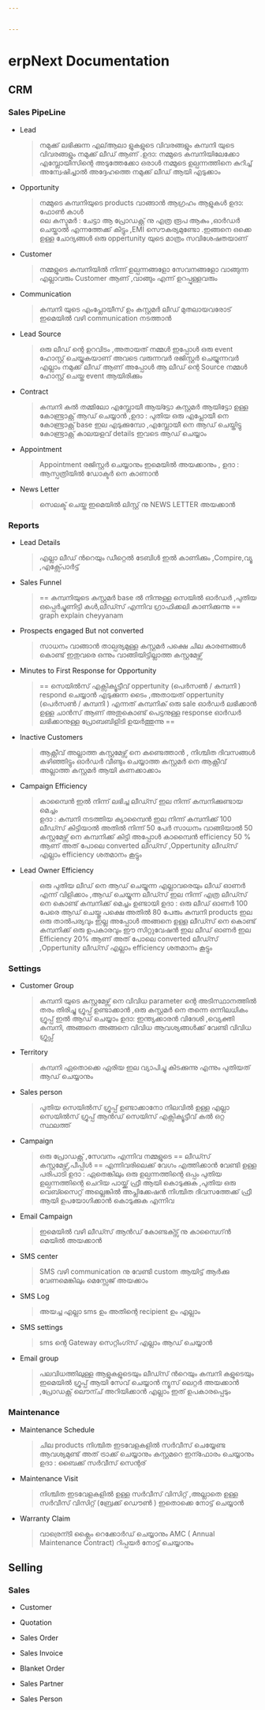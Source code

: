 ```yaml
---


---
```


<h1 id="erpnext-documentation">erpNext Documentation</h1>
<h2 id="crm">CRM</h2>
<h3 id="sales-pipeline">Sales PipeLine</h3>
<ul>
<li>Lead
<blockquote>
<p>നമുക്ക് ലഭിക്കുന്ന എല്ആലാ ളുകളുടെ വിവരങ്ങളും കമ്പനി യുടെ വിവരങ്ങളും നമുക്ക് ലീഡ് ആണ് .ഉദാ: നമ്മുടെ കമ്പനിയിലേക്കോ എമ്പ്ലോയീസിന്റെ അടുത്തേക്കോ ഒരാള്‍ നമ്മുടെ ഉല്പന്നത്തിനെ കുറിച്ച് അന്വേഷിച്ചാല്‍ അദ്ദേഹത്തെ നമുക്ക് ലീഡ് ആയി എടുക്കാം</p>
</blockquote>
</li>
<li>Opportunity
<blockquote>
<p>നമ്മുടെ കമ്പനിയുടെ products വാങ്ങാന്‍ ആഗ്രഹം ആളുകള്‍ ഉദാ: ഫോണ്‍ കാള്‍<br>
ലെ കസ്ടമര്‍ : ചേട്ടാ ആ പ്രോഡക്റ്റ് നു എത്ര രൂപ ആകും ,ഓര്‍ഡര്‍ ചെയ്താല്‍ എന്നത്തേക്ക് കിട്ടും ,EMI സൌകര്യമുണ്ടോ .ഇങ്ങനെ ഒക്കെ ഉള്ള ചോദ്യങ്ങള്‍ ഒരു oppertunity യുടെ മാത്രം സവിശേഷതയാണ്</p>
</blockquote>
</li>
<li>Customer
<blockquote>
<p>നമ്മളുടെ കമ്പനിയില്‍ നിന്ന് ഉല്പന്നങ്ങളോ സേവനങ്ങളോ വാങ്ങുന്ന എല്ലാവരും Customer ആണ് ,വാങ്ങും എന്ന് ഉറപ്പുള്ളവരും</p>
</blockquote>
</li>
<li>Communication
<blockquote>
<p>കമ്പനി യുടെ എംപ്ലോയീസ് ഉം കസ്റ്റമര്‍ ലീഡ് മുതലായവരോട് ഇമെയില്‍ വഴി communication നടത്താന്‍</p>
</blockquote>
</li>
<li>Lead Source
<blockquote>
<p>ഒരു ലീഡ് ന്റെ ഉറവിടം ,അതായത് നമ്മള്‍ ഇപ്പോള്‍ ഒരു event ഹോസ്റ്റ് ചെയ്യുകയാണ് അവടെ വരുന്നവര്‍ രജിസ്റ്റര്‍ ചെയ്യുന്നവര്‍ എല്ലാം നമുക്ക് ലീഡ് ആണ് അപ്പോള്‍ ആ ലീഡ് ന്റെ Source  നമ്മള്‍ ഹോസ്റ്റ് ചെയ്ത event ആയിരിക്കും</p>
</blockquote>
</li>
<li>Contract
<blockquote>
<p>കമ്പനി കല്‍ തമ്മിലോ എമ്പ്ലോയീ ആയ്ട്ടോ കസ്റ്റമര്‍ ആയിട്ടോ ഉള്ള കോണ്ട്രാക്റ്റ് ആഡ് ചെയ്യാന്‍ ,ഉദാ : പുതിയ ഒരു എപ്ലോയീ നെ കോണ്ട്രാക്റ്റ് base ഇല എടുക്കുമ്പോ ,എമ്പ്ലോയീ നെ ആഡ് ചെയ്തിട്ടു കോണ്ട്രാക്റ്റ് കാലയളവ്‌ details ഇവടെ ആഡ് ചെയ്യാം</p>
</blockquote>
</li>
<li>Appointment
<blockquote>
<p>Appointment രജിസ്റ്റര്‍ ചെയ്യാനും ഇമെയില്‍ അയക്കാനും , ഉദാ : ആസ്പത്രിയില്‍ ഡോക്ടര്‍ നെ കാണാന്‍</p>
</blockquote>
</li>
<li>News Letter
<blockquote>
<p>സെലക്ട്‌ ചെയ്ത ഇമെയില്‍ ലിസ്റ്റ് നു NEWS LETTER അയക്കാന്‍</p>
</blockquote>
</li>
</ul>
<h3 id="reports">Reports</h3>
<ul>
<li>Lead Details
<blockquote>
<p>എല്ലാ ലീഡ് ന്‍റെയും ഡീറ്റെല്‍ ടേബിള്‍ ഇല്‍ കാണിക്കും 	,Compire,വ്യൂ ,എക്സ്പോര്‍ട്ട്‌</p>
</blockquote>
</li>
<li>Sales Funnel
<blockquote>
<p>== കമ്പനിയുടെ കസ്റ്റമര്‍ base ല്‍ നിന്നുള്ള സെയില്‍ ഓര്‍ഡര്‍ ,പുതിയ ഒപ്പെര്‍ച്ചുണിട്ടി കള്‍,ലീഡ്സ് എന്നിവ ഗ്രാഫിക്കലി കാണിക്കുന്നു  == graph explain cheyyanam</p>
</blockquote>
</li>
<li>Prospects engaged But not converted
<blockquote>
<p>സാധനം വാങ്ങാന്‍ താല്പര്യമുള്ള കസ്റ്റമര്‍ പക്ഷെ ചില കാരണങ്ങള്‍ കൊണ്ട് ഇതുവരെ ഒന്നും വാങ്ങിയിട്ടില്ലാത്ത കസ്റ്റമേഴ്സ്</p>
</blockquote>
</li>
<li>Minutes to First Response for Opportunity
<blockquote>
<p>== സെയില്‍സ് എക്സിക്യൂട്ടീവ് oppertunity (പെര്‍സണ്‍ / കമ്പനി ) respond ചെയ്യാന്‍ എടുക്കുന്ന ടൈം ,അതായത് oppertunity (പെര്‍സണ്‍ / കമ്പനി ) എന്നത് കമ്പനിക് ഒരു sale ഓര്‍ഡര്‍ ലഭിക്കാന്‍ ഉള്ള ചാന്‍സ് ആണ് അതുകൊണ്ട് പെട്ടനുള്ള response ഓര്‍ഡര്‍ ലഭിക്കാനുള്ള പ്രോബബിളിടി ഉയര്‍ത്തുന്നു ==</p>
</blockquote>
</li>
<li>Inactive Customers
<blockquote>
<p>ആക്റ്റീവ് അല്ലാത്ത കസ്റ്റമേഴ്സ് നെ കണ്ടെത്താന്‍ , നിശ്ചിത ദിവസങ്ങള്‍ കഴിഞ്ഞിട്ടും ഓര്‍ഡര്‍ വീണ്ടും ചെയ്യാത്ത കസ്റ്റമര്‍ നെ ആക്റ്റീവ് അല്ലാത്ത കസ്റ്റമര്‍ ആയി കണക്കാക്കാം</p>
</blockquote>
</li>
<li>Campaign Efficiency
<blockquote>
<p>കാമ്പൈന്‍ ഇല്‍ നിന്ന് ലഭിച്ച ലീഡ്സ് ഇല നിന്ന് കമ്പനിക്കുണ്ടായ മെച്ചം<br>
ഉദാ : കമ്പനി  നടത്തിയ ക്യാമ്പൈന്‍ ഇല നിന്ന് കമ്പനിക്ക് 100  ലീഡ്സ് കിട്ടിയാല്‍ അതില്‍ നിന്ന് 50 പേര്‍ സാധനം വാങ്ങിയാല്‍ 50 കസ്റ്റമേഴ്സ് നെ കമ്പനിക്ക്‌ കിട്ടി അപ്പോള്‍ കാമ്പൈന്‍	 efficiency 50 % ആണ് അത് പോലെ converted ലീഡ്സ് ,Oppertunity ലീഡ്സ്  എല്ലാം efficiency ശതമാനം കൂട്ടും</p>
</blockquote>
</li>
<li>Lead Owner Efficiency
<blockquote>
<p>ഒരു പുതിയ ലീഡ് നെ ആഡ് ചെയ്യുന്ന എല്ലാവരെയും ലീഡ് ഓണര്‍ എന്ന് വിളിക്കാം ,ആഡ് ചെയ്യുന്ന ലീഡ്സ് ഇല നിന്ന് എത്ര ലീഡ്സ് നെ കൊണ്ട് കമ്പനിക്ക് മെച്ചം ഉണ്ടായി ഉദാ : ഒരു ലീഡ് ഓണര്‍ 100 പേരെ ആഡ് ചെയ്തു പക്ഷെ അതില്‍ 80 പേരും കമ്പനി products ഇല ഒരു താല്‍പര്യവും ഇല്ല അപ്പോള്‍ അങ്ങനെ ഉള്ള ലീഡ്സ് നെ കൊണ്ട് കമ്പനിക്ക് ഒരു ഉപകാരവും ഈ സിറ്റുവേഷന്‍ ഇല ലീഡ് ഓണര്‍ ഇല Efficiency 20% ആണ് അത് പോലെ converted ലീഡ്സ് ,Oppertunity ലീഡ്സ്  എല്ലാം efficiency ശതമാനം കൂട്ടും</p>
</blockquote>
</li>
</ul>
<h3 id="settings">Settings</h3>
<ul>
<li>Customer Group
<blockquote>
<p>കമ്പനി യുടെ കസ്റ്റമേഴ്സ് നെ വിവിധ parameter ന്റെ അടിസ്ഥാനത്തില്‍ തരം തിരിച്ചു ഗ്രൂപ്പ്‌ ഉണ്ടാക്കാന്‍ ,ഒരു കസ്റ്റമര്‍ നെ തന്നെ ഒന്നിലധികം ഗ്രൂപ്പ്‌ ഇല്‍ ആഡ് ചെയ്യാം ഉദാ: ഇന്ത്യക്കാരന്‍ വിദേശി ,വ്യെക്തി കമ്പനി, അങ്ങനെ അങ്ങനെ വിവിധ ആവശ്യങ്ങള്‍ക്ക് വേണ്ടി വിവിധ ഗ്രൂപ്സ്</p>
</blockquote>
</li>
<li>Territory
<blockquote>
<p>കമ്പനി ഏതൊക്കെ ഏരിയ ഇല വ്യാപിച്ചു കിടക്കുന്നു എന്നും പുതിയത് ആഡ് ചെയ്യാനും</p>
</blockquote>
</li>
<li>Sales person
<blockquote>
<p>പുതിയ സെയില്‍സ് ഗ്രൂപ്പ്‌ ഉണ്ടാക്കാനോ നിലവില്‍ ഉള്ള എല്ലാ സെയില്‍സ് ഗ്രൂപ്പ്‌ ആന്‍ഡ്‌ സെയിസ് എക്സിക്യൂട്ടീവ് കല്‍ ഒറ്റ സ്ഥലത്ത്</p>
</blockquote>
</li>
<li>Campaign
<blockquote>
<p>ഒരു പ്രോഡക്റ്റ് ,സേവനം എന്നിവ നമ്മളുടെ == ലീഡ്സ് കസ്റ്റമേഴ്സ്,പീപ്പിള്‍ == എന്നിവരിലെക്ക് വേഗം എത്തിക്കാന്‍ വേണ്ടി ഉള്ള പരിപാടി ഉദാ : ഏതെങ്കിലും ഒരു ഉല്പന്നത്തിന്റെ ഒപ്പം പുതിയ ഉല്പന്നത്തിന്റെ ചെറിയ പായ്ക്ക് ഫ്രീ ആയി കൊടുക്കുക ,പുതിയ ഒരു വെബ്സൈറ്റ് അല്ലെങ്കില്‍ അപ്ലിക്കേഷന്‍ നിശ്ചിത ദിവസത്തേക്ക് ഫ്രീ ആയി ഉപയോഗിക്കാന്‍ കൊടുക്കുക എന്നിവ</p>
</blockquote>
</li>
<li>Email Campaign
<blockquote>
<p>ഇമെയില്‍ വഴി ലീഡ്സ് ആന്‍ഡ്‌ കോണ്ടക്ട്സ് നു കാമ്പൈഗ്ന്‍ മെയില്‍ അയക്കാന്‍</p>
</blockquote>
</li>
<li>SMS center
<blockquote>
<p>SMS വഴി communication നു വേണ്ടി custom ആയിട്ട് ആര്‍ക്കു വേണമെങ്കിലും മെസ്സേജ് അയക്കാം</p>
</blockquote>
</li>
<li>SMS Log
<blockquote>
<p>അയച്ച എല്ലാ sms ഉം അതിന്റെ recipient ഉം എല്ലാം</p>
</blockquote>
</li>
<li>SMS settings
<blockquote>
<p>sms ന്റെ Gateway സെറ്റിംഗ്സ് എല്ലാം ആഡ് ചെയ്യാന്‍</p>
</blockquote>
</li>
<li>Email group
<blockquote>
<p>പലവിധത്തിലുള്ള ആളുകളുടെയും ലീഡ്സ് ന്‍റെയും കമ്പനി കളുടെയും ഇമെയില്‍ ഗ്രൂപ്പ്‌ ആയി സേവ് ചെയ്യാന്‍ ന്യൂസ്‌ ലെറ്റര്‍ അയക്കാന്‍ ,പ്രോഡക്റ്റ് ലൌന്ച് അറിയിക്കാന്‍ എല്ലാം ഇത് ഉപകാരപ്പെടും</p>
</blockquote>
</li>
</ul>
<h3 id="maintenance">Maintenance</h3>
<ul>
<li>Maintenance Schedule
<blockquote>
<p>ചില products നിശ്ചിത ഇടവേളകളില്‍ സര്‍വീസ് ചെയ്യേണ്ട ആവശ്യമുണ്ട് അത് ട്രാക്ക് ചെയ്യാനും കസ്റ്റമറെ ഇന്ഫോരം ചെയ്യാനും ഉദാ : ബൈക്ക് സര്‍വീസ് സെന്റര്</p>
</blockquote>
</li>
<li>Maintenance Visit
<blockquote>
<p>നിശ്ചിത ഇടവേളകളില്‍ ഉള്ള സര്‍വീസ് വിസിറ്റ് ,അല്ലാതെ ഉള്ള സര്‍വീസ് വിസിറ്റ് (ബ്രേക്ക്‌ ഡൌണ്‍ ) ഇതൊക്കെ നോട്ട് ചെയ്യാന്‍</p>
</blockquote>
</li>
<li>Warranty Claim
<blockquote>
<p>വാര്രെന്ടി ക്ലൈം റെക്കോര്‍ഡ്‌ ചെയ്യാനും AMC ( Annual Maintenance Contract) റിപ്പയര്‍ നോട്ട് ചെയ്യാനും</p>
</blockquote>
</li>
</ul>
<h2 id="selling">Selling</h2>
<h3 id="sales">Sales</h3>
<ul>
<li>Customer
<blockquote></blockquote>
</li>
<li>Quotation
<blockquote></blockquote>
</li>
<li>Sales Order
<blockquote></blockquote>
</li>
<li>Sales Invoice
<blockquote></blockquote>
</li>
<li>Blanket Order
<blockquote></blockquote>
</li>
<li>Sales Partner
<blockquote></blockquote>
</li>
<li>Sales Person
<blockquote></blockquote>
</li>
</ul>

